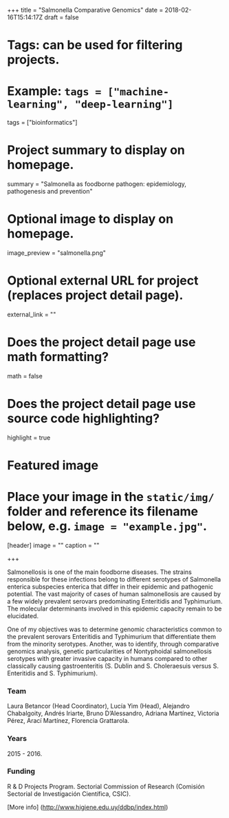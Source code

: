 +++
title = "Salmonella Comparative Genomics"
date = 2018-02-16T15:14:17Z
draft = false
  
# Tags: can be used for filtering projects.
# Example: `tags = ["machine-learning", "deep-learning"]`
tags = ["bioinformatics"]
  
# Project summary to display on homepage.
summary = "Salmonella as foodborne pathogen: epidemiology, pathogenesis and prevention"
  
# Optional image to display on homepage.
image_preview = "salmonella.png"
  
# Optional external URL for project (replaces project detail page).
external_link = ""
  
# Does the project detail page use math formatting?
math = false
  
# Does the project detail page use source code highlighting?
highlight = true
  
# Featured image
# Place your image in the `static/img/` folder and reference its filename below, e.g. `image = "example.jpg"`.
[header]
image = ""
caption = ""
  
+++

Salmonellosis is one of the main foodborne diseases. The strains responsible for these infections belong to different serotypes of Salmonella enterica subspecies enterica that differ in their epidemic and pathogenic potential.
The vast majority of cases of human salmonellosis are caused by a few widely prevalent serovars predominating Enteritidis and Typhimurium. The molecular determinants involved in this epidemic capacity remain to be elucidated.

One of my objectives was to determine genomic characteristics common to the prevalent serovars Enteritidis and Typhimurium that differentiate them from the minority serotypes. Another, was to identify, through comparative genomics analysis, genetic particularities of Nontyphoidal salmonellosis serotypes with greater invasive capacity in humans compared to other classically causing gastroenteritis (S. Dublin and S. Choleraesuis versus S. Enteritidis and S. Typhimurium).

### Team
Laura Betancor (Head Coordinator), Lucía Yim (Head), Alejandro Chabalgoity, Andrés Iriarte, Bruno D’Alessandro, Adriana Martínez, Victoria Pérez, Arací Martínez, Florencia Grattarola.

### Years
2015 - 2016.

### Funding
R & D Projects Program. Sectorial Commission of Research (Comisión Sectorial de Investigación Científica, CSIC).

[More info] (http://www.higiene.edu.uy/ddbp/index.html)

